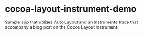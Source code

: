# cocoa-layout-instrument-demo
Sample app that utilizes Auto Layout and an Instruments trace that accompany a blog post on the Cocoa Layout Instrument.
